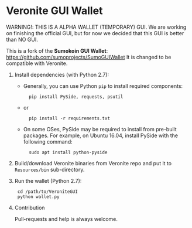 # Veronite GUI Wallet


WARNING!: THIS IS A ALPHA WALLET (TEMPORARY) GUI.
We are working on finishing the official GUI, but for now we decided that this GUI is better than NO GUI.


This is a fork of the **Sumokoin GUI Wallet**: https://github.com/sumoprojects/SumoGUIWallet
It is changed to be compatible with Veronite.


1. Install dependencies (with Python 2.7):

	* Generally, you can use Python `pip` to install required components:
		
			pip install PySide, requests, psutil
	
	* or
			
			pip install -r requirements.txt 
	
	* On some OSes, PySide may be required to install from pre-built packages. For example, on Ubuntu 16.04, install PySide with the following command:
			
			sudo apt install python-pyside


2. Build/download Veronite binaries from Veronite repo and put it to `Resources/bin` sub-directory.

3. Run the wallet (Python 2.7):
		
		cd /path/to/VeroniteGUI
		python wallet.py

4. Contribution

	Pull-requests and help is always welcome. 
	
